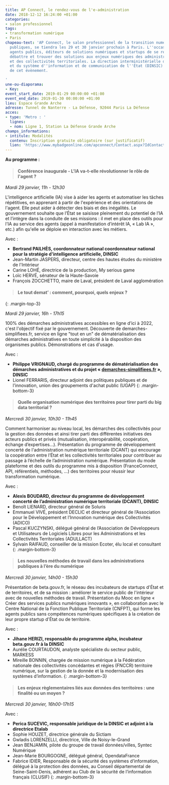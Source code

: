 ```yaml
---
title: AP Connect, le rendez-vous de l'e-administration
date: 2018-12-12 16:24:00 +01:00
categories:
- salon professionnel
tags:
- transformation numérique
- Paris
chapeau-text: 'AP Connect, le salon professionnel de la transition numérique des administrations
  publiques, se tiendra les 29 et 30 janvier prochain à Paris. L''occasion pour les
  agents publics, éditeurs de solutions numériques et startups de se réunir pour échanger,
  débattre et trouver des solutions aux enjeux numériques des administrations centrales
  et des collectivités territoriales. La direction interministérielle du numérique
  et du système d''information et de communication de l''État (DINSIC) est partenaire
  de cet évènement.

'
une-ou-diaporama:
- Key: 
event_start_date: 2019-01-29 00:00:00 +01:00
event_end_date: 2019-01-30 00:00:00 +01:00
lieu: Espace Grande Arche
adresse: Tunnel de Nanterre - La Défense, 92044 Paris La Défense
acces:
- type: 'Metro : '
  lignes:
  - nom: Ligne 1, Station La Défense Grande Arche
champs_informations:
- intitule: Modalités
  contenu: Inscription gratuite obligatoire (sur justificatif)
  lien: 'https://www.mybadgeonline.com/apconnect/Contact.aspx?IdContact=169983088&IdCommande=76979259 '
---
```



**Au programme :**

> #### Conférence inaugurale - L’IA va-t-elle révolutionner le rôle de l'agent ? ####


*Mardi 29 janvier, 11h - 12h30*

L'intelligence artificielle (IA) vise à aider les agents et automatiser les tâches répétitives, en apprenant à partir de l'expérience et des orientations de l'agent. Elle peut aider à détecter des biais et des inégalités. Le gouvernement souhaite que l’État se saisisse pleinement du potentiel de l’IA et l’intègre dans la conduite de ses missions : il met en place des outils pour l'IA au service des agents (appel à manifestation d’intérêt IA, « Lab IA », etc.) afin qu'elle se déploie en interaction avec les métiers. 

Avec :
* **Bertrand PAILHÈS, coordonnateur national coordonnateur national pour la stratégie d'intelligence artificielle, DINSIC**
* Jean-Martin JASPERS, directeur, centre des hautes études du ministère de l'Intérieur 
* Carine LOHÉ, directrice de la production, My serious game 
* Loïc HERVÉ, sénateur de la Haute-Savoie 
* François ZOCCHETTO, maire de Laval, président de Laval agglomération 


> #### Le tout demat’ : comment, pourquoi, quels enjeux ? ####
{: .margin-top-3}

*Mardi 29 janvier, 16h - 17h15*

100% des démarches administratives accessibles en ligne d’ici à 2022, c'est l'objectif fixé par le gouvernement. Découverte de demarches-simplifiees.fr, service en ligne "tout en un" de dématérialisation des démarches administratives en toute simplicité à la disposition des organismes publics. Démonstrations et cas d'usage.

Avec :
* **Philippe VRIGNAUD, chargé du programme de dématérialisation des démarches administratives et du projet « [demarches-simplifiees.fr](http://https://www.demarches-simplifiees.fr/) », DINSIC**
* Lionel FERRARIS, directeur adjoint des politiques publiques et de l’innovation, union des groupements d'achat public (UGAP)
{: .margin-bottom-3}




> #### Quelle organisation numérique des territoires pour tirer parti du big data territorial ? ####

*Mercredi 30 janvier, 10h30 - 11h45*

Comment harmoniser au niveau local, les démarches des collectivités pour la gestion des données et ainsi tirer parti des différentes initiatives des acteurs publics et privés (mutualisation, interopérabilité, coopération, échange d’expertises…).
Présentation du programme de développement concerté de l'administration numérique territoriale (DCANT) qui encourage la coopération entre l’État et les collectivités territoriales pour contribuer au passage à l’échelle de l’administration numérique. 
Présentation du mode plateforme et des outils du programme mis à disposition (FranceConnect, API, référentiels, méthodes, …) des territoires pour réussir leur transformation numérique.

Avec :
* **Alexis BOUDARD, directeur du programme de développement concerté de l’administration numérique territoriale (DCANT), DINSIC**
* Benoît LIENARD, directeur général de Soluris 
* Emmanuel VIVÉ, président DECLIC et directeur général de l’Association pour le Développement et l’Innovation numérique des Collectivités (ADICO) 
* Pascal KUCZYNSKI, délégué général de l’Association de Développeurs et Utilisateurs de Logiciels Libres pour les Administrations et les Collectivités Territoriales (ADULLACT)
* Sylvain RAIFAUD, conseiller de la mission Ecoter, élu local et consultant
{: .margin-bottom-3}




> #### Les nouvelles méthodes de travail dans les administrations publiques à l’ère du numérique ####

*Mercredi 30 janvier, 14h00 - 15h30*

Présentation de beta.gouv.fr, le réseau des incubateurs de startups d'État et de territoires, et de sa mission : améliorer le service public de l'intérieur avec de nouvelles méthodes de travail. Présentation du Mooc en ligne « Créer des services publics numériques innovants », en collaboration avec le Centre National de la Fonction Publique Territoriale (CNFPT), qui forme les agents publics sans compétences numériques spécifiques à la création de leur propre startup d'État ou de territoire.

Avec :
* **Jihane HERIZI, responsable du programme alpha, incubateur beta.gouv.fr à la DINSIC**
* Aurélie COURTAUDON, analyste spécialiste du secteur public, MARKESS
* Mireille BONNIN, chargée de mission numérique à la Fédération nationale des collectivités concédantes et régies (FNCCR) territoire numérique, sur la gestion de la donnée et la modernisation des systèmes d’information.
{: .margin-bottom-3}




> #### Les enjeux règlementaires liés aux données des territoires : une finalité ou un moyen ? ####

*Mercredi 30 janvier, 16h00-17h15*

Avec :
* **Perica SUCEVIC, responsable juridique de la DINSIC et adjoint à la directrice Etalab**
* Sophie HOUZET, directrice générale du Sictiam 
* Gwladis LORENZELLI, directrice, Ville de Noisy-le-Grand 
* Jean BENJAMIN, pilote du groupe de travail données/villes, Syntec Numérique
* Jean-Marie BOURGOGNE, délégué général, OpendataFrance 
* Fabrice IDIER, Responsable de la sécurité des systèmes d’information, délégué à la protection des données, au Conseil départemental de Seine-Saint-Denis, adhérent au Club de la sécurité de l’information français (CLUSIF)
{: .margin-bottom-3}


